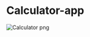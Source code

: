 # Calculator-app
![Calculator png](https://github.com/Habiba-Moataz/Calculator-app/assets/120806492/46ad36dc-66d8-45f8-9bde-416075a28075)
